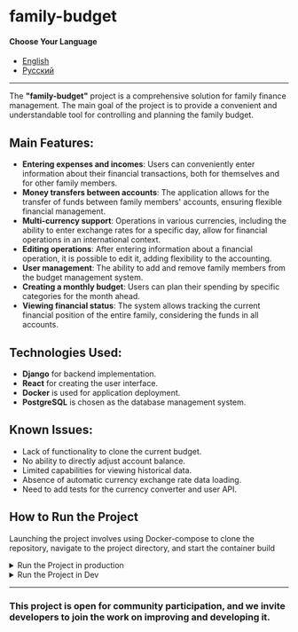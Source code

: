 # family-budget

#### Choose Your Language

- [English](README.md)
- [Русский](README.ru.md)

---


The **"family-budget"** project is a comprehensive solution for family finance management. The main goal of the project is to provide a convenient and understandable tool for controlling and planning the family budget.

## Main Features:

- **Entering expenses and incomes**: Users can conveniently enter information about their financial transactions, both for themselves and for other family members.
- **Money transfers between accounts**: The application allows for the transfer of funds between family members' accounts, ensuring flexible financial management.
- **Multi-currency support**: Operations in various currencies, including the ability to enter exchange rates for a specific day, allow for financial operations in an international context.
- **Editing operations**: After entering information about a financial operation, it is possible to edit it, adding flexibility to the accounting.
- **User management**: The ability to add and remove family members from the budget management system.
- **Creating a monthly budget**: Users can plan their spending by specific categories for the month ahead.
- **Viewing financial status**: The system allows tracking the current financial position of the entire family, considering the funds in all accounts.

## Technologies Used:
- **Django** for backend implementation.
- **React** for creating the user interface.
- **Docker** is used for application deployment.
- **PostgreSQL** is chosen as the database management system.

## Known Issues:
- Lack of functionality to clone the current budget.
- No ability to directly adjust account balance.
- Limited capabilities for viewing historical data.
- Absence of automatic currency exchange rate data loading.
- Need to add tests for the currency converter and user API.


## How to Run the Project
Launching the project involves using Docker-compose to clone the repository, navigate to the project directory, and start the container build

<details>
<summary>Run the Project in production</summary>

1. Copy file `docker-compose.production.yml` to directory
2. Next create a .env file based on the template `.evn.example`
3. Execute 

    ```sh
    sudo docker compose -f docker-compose.production.yml pull
    docker compose -f docker-compose.production.yml
    sudo docker compose -f docker-compose.production.yml down
    sudo docker compose -f docker-compose.production.yml up -d
    sudo docker compose -f docker-compose.production.yml exec backend python manage.py migrate
    sudo docker compose -f docker-compose.production.yml exec backend python manage.py collectstatic
    sudo docker compose -f docker-compose.production.yml exec backend cp -r /app/collected_static/. /backend_static/static/
    ```

4. Loading initial data:

    ```sh
    sudo docker compose -f docker-compose.production.yml exec backend python manage.py import_users initial_data/Users.csv
    sudo docker compose -f docker-compose.production.yml exec backend python manage.py import_account_model_from_csv Account_Type initial_data/Account_Type.csv
    sudo docker compose -f docker-compose.production.yml exec backend python manage.py import_currency_model_from_csv Currency initial_data/currency.csv
    sudo docker compose -f docker-compose.production.yml exec backend python manage.py import_account_model_from_csv Account initial_data/Accounts.csv
    sudo docker compose -f docker-compose.production.yml exec backend python manage.py import_transaction_model_from_csv Transaction_Type initial_data/Transaction_Type.csv
    sudo docker compose -f docker-compose.production.yml exec backend python manage.py import_transaction_model_from_csv Category initial_data/category.csv
    sudo docker compose -f docker-compose.production.yml exec backend python manage.py import_budget Family initial_data/families.csv
    sudo docker compose -f docker-compose.production.yml exec backend python manage.py import_budget Budget initial_data/budget.csv
    sudo docker compose -f docker-compose.production.yml exec backend python manage.py import_budget ExpenseItem initial_data/expense_items.csv
    sudo docker compose -f docker-compose.production.yml exec backend python manage.py import_budget IncomeItem initial_data/income_items.csv
    sudo docker compose -f docker-compose.production.yml exec backend python manage.py import_transaction_model_from_csv Transaction initial_data/Transactions.csv
    ```

</details>


<details>
<summary>Run the Project in Dev</summary>

1. Copy file `docker-compose.production.yml` to dicrectory
2. Next create a .env file based on the template `.evn.example`
3. Execute 

    ```sh
    sudo docker compose -f docker-compose.production.yml pull
    docker compose -f docker-compose.production.yml
    sudo docker compose -f docker-compose.production.yml down
    sudo docker compose -f docker-compose.production.yml up -d
    sudo docker compose -f docker-compose.production.yml exec backend python manage.py migrate
    sudo docker compose -f docker-compose.production.yml exec backend python manage.py collectstatic
    sudo docker compose -f docker-compose.production.yml exec backend cp -r /app/collected_static/. /backend_static/static/
    ```

4. Loading initial data:

    ```sh
    sudo docker compose -f docker-compose.production.yml exec backend python manage.py import_users initial_data/Users.csv
    sudo docker compose -f docker-compose.production.yml exec backend python manage.py import_account_model_from_csv Account_Type initial_data/Account_Type.csv
    sudo docker compose -f docker-compose.production.yml exec backend python manage.py import_currency_model_from_csv Currency initial_data/currency.csv
    sudo docker compose -f docker-compose.production.yml exec backend python manage.py import_account_model_from_csv Account initial_data/Accounts.csv
    sudo docker compose -f docker-compose.production.yml exec backend python manage.py import_transaction_model_from_csv Transaction_Type initial_data/Transaction_Type.csv
    sudo docker compose -f docker-compose.production.yml exec backend python manage.py import_transaction_model_from_csv Category initial_data/category.csv
    sudo docker compose -f docker-compose.production.yml exec backend python manage.py import_budget Family initial_data/families.csv
    sudo docker compose -f docker-compose.production.yml exec backend python manage.py import_budget Budget initial_data/budget.csv
    sudo docker compose -f docker-compose.production.yml exec backend python manage.py import_budget ExpenseItem initial_data/expense_items.csv
    sudo docker compose -f docker-compose.production.yml exec backend python manage.py import_budget IncomeItem initial_data/income_items.csv
    sudo docker compose -f docker-compose.production.yml exec backend python manage.py import_transaction_model_from_csv Transaction initial_data/Transactions.csv
    ```

</details>

---

### This project is open for community participation, and we invite developers to join the work on improving and developing it.
